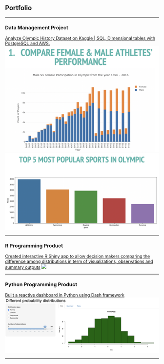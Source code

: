 ## Portfolio

---

### Data Management Project

[Analyze Olympic History Dataset on Kaggle | SQL, Dimensional tables with PostgreSQL and AWS. ](/pdf/sample_presentation.pdf)
<img src="images/DM1.png"/>
<img src="images/DM2.png"/>

---

### R Programming Product

[Created interactive R Shiny app to allow decision makers comparing the difference among distributions in term of visualizations, observations and summary outputs](/sample_page)
<img src="images/dummy_thumbnail.jpg?raw=true"/>

---

### Python Programming Product

[Built a reactive dashboard in Python using Dash framework](https://laurale.shinyapps.io/G28765955/)
<img src="images/Screen%20Shot%202020-03-24%20at%209.33.30%20PM.png"/>

---
